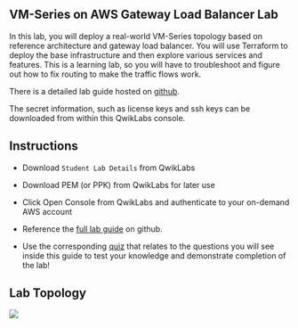 ## VM-Series on AWS Gateway Load Balancer Lab

In this lab, you will deploy a real-world VM-Series topology based on reference architecture and gateway load balancer. You will use Terraform to deploy the base infrastructure and then explore various services and features. This is a learning lab, so you will have to troubleshoot and figure out how to fix routing to make the traffic flows work.

There is a detailed lab guide hosted on [github](https://github.com/PaloAltoNetworks/lab-aws-gwlb-vmseries/blob/main/README.md).

The secret information, such as license keys and ssh keys can be downloaded from within this QwikLabs console.

## Instructions

- Download `Student Lab Details` from QwikLabs
  
- Download PEM (or PPK) from QwikLabs for later use

- Click Open Console from QwikLabs and authenticate to your on-demand AWS account

- Reference the [full lab guide](https://github.com/PaloAltoNetworks/lab-aws-gwlb-vmseries/blob/main/README.md) on github.

- Use the corresponding [quiz](https://docs.google.com/forms/d/e/1FAIpQLSfkJdW2cz8kurjB0n7M-WvFOaqfRCuY6OemWf6okQheGO5LMQ/viewform) that relates to the questions you will see inside this guide to test your knowledge and demonstrate completion of the lab!


## Lab Topology

<img src="https://user-images.githubusercontent.com/43679669/109910663-a455be80-7c76-11eb-833d-dd57fe424a97.png">